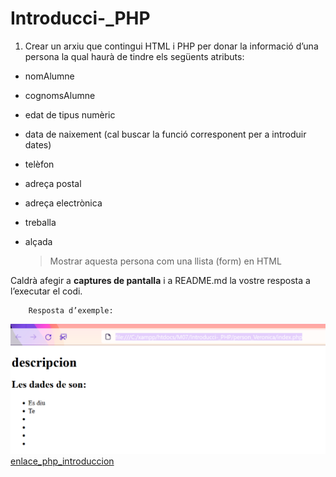 # Introducci-_PHP
1.  Crear un arxiu que contingui HTML i PHP per donar la informació d’una persona la qual haurà de tindre els següents atributs:

* nomAlumne
* cognomsAlumne
* edat de tipus numèric
* data de naixement (cal buscar la funció corresponent per a introduir dates)
* telèfon
* adreça postal
* adreça electrònica
* treballa
* alçada
	
    >Mostrar aquesta persona com una llista (form) en HTML

Caldrà afegir a **captures de pantalla** i a README.md la vostre resposta a l’executar el codi.

        Resposta d’exemple:
![nom_archivo](./img/01_introduccion_php.png)       
[enlace_php_introduccion](/file:///C:/xampp/htdocs/M07/Introducci-_PHP/person_Veronica/index.php/)


